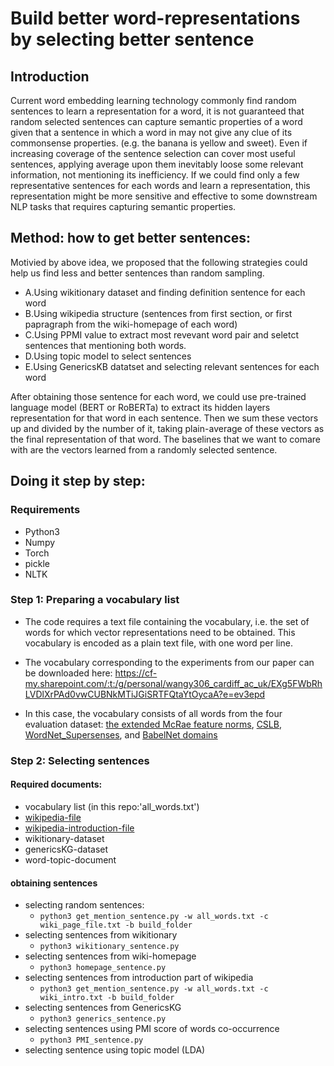 
# Build better word-representations by selecting better sentence

## Introduction

Current word embedding learning technology commonly find random sentences to learn a representation for a word, it is not guaranteed that random selected sentences can capture semantic properties of a word given that a sentence in which a word in may not give any clue of its commonsense properties. (e.g. the banana is yellow and sweet). Even if increasing coverage of the sentence selection can cover most useful sentences, applying average upon them inevitably loose some relevant information, not mentioning its inefficiency. If we could find only a few representative sentences for each words and learn a representation, this representation might be more sensitive and effective to some downstream NLP tasks that requires capturing semantic properties.

## Method: how to get better sentences:

Motivied by above idea, we proposed that the following strategies could help us find less and better sentences than random sampling.

  - A.Using wikitionary dataset and finding definition sentence for each word
  - B.Using wikipedia structure (sentences from first section, or first papragraph from the wiki-homepage of each word)
  - C.Using PPMI value to extract most revevant word pair and seletct sentences that mentioning both words.
  - D.Using topic model to select sentences
  - E.Using GenericsKB datatset and selecting relevant sentences for each word 
  
After obtaining those sentence for each word, we could use pre-trained language model (BERT or RoBERTa) to extract its hidden layers representation for that word in each sentence. Then we sum these vectors up and divided by the number of it, taking plain-average of these vectors as the final representation of that word. The baselines that we want to comare with are the vectors learned from a randomly selected sentence.

## Doing it step by step:

### Requirements
- Python3
- Numpy
- Torch
- pickle
- NLTK

### Step 1: Preparing a vocabulary list

- The code requires a text file containing the vocabulary, i.e. the set of words for which vector representations need to be obtained. This vocabulary is encoded as a plain text file, with one word per line.

- The vocabulary corresponding to the experiments from our paper can be downloaded here: https://cf-my.sharepoint.com/:t:/g/personal/wangy306_cardiff_ac_uk/EXg5FWbRhLVDlXrPAd0vwCUBNkMTiJGiSRTFQtaYtOycaA?e=ev3epd

- In this case, the vocabulary consists of all words from the four evaluation dataset: [the extended McRae feature norms](https://github.com/mbforbes/physical-commonsense), [CSLB](https://cslb.psychol.cam.ac.uk/propnorms#:~:text=The%20Centre%20for%20Speech%2C%20Language,feature%20representations%20of%20conceptual%20knowledge.), [WordNet_Supersenses](https://wordnet.princeton.edu/), and [BabelNet domains](http://lcl.uniroma1.it/babeldomains/#:~:text=BabelDomains%20is%20a%20unified%20resource,the%20Wikipedia%20featured%20articles%20page.)

### Step 2: Selecting sentences

#### Required documents:
- vocabulary list (in this repo:'all_words.txt')
- [wikipedia-file](https://doi.org/10.5281/zenodo.5570579)
- [wikipedia-introduction-file](https://doi.org/10.5281/zenodo.5570561)
- wikitionary-dataset
- genericsKG-dataset
- word-topic-document

#### obtaining sentences
- selecting random sentences: 
  - `python3 get_mention_sentence.py -w all_words.txt -c wiki_page_file.txt -b build_folder`
- selecting sentences from wikitionary
  - `python3 wikitionary_sentence.py`
- selecting sentences from wiki-homepage
  - `python3 homepage_sentence.py`
- selecting sentences from introduction part of wikipedia
  - `python3 get_mention_sentence.py -w all_words.txt -c wiki_intro.txt -b build_folder`
- selecting sentences from GenericsKG
  - `python3 generics_sentence.py`
- selecting sentences using PMI score of words co-occurrence
  - `python3 PMI_sentence.py`
- selecting sentence using topic model (LDA)

